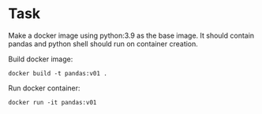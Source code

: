 # Task

Make a docker image using python:3.9 as the base image. It should contain pandas and python shell should run on container creation.

Build docker image:

`docker build -t pandas:v01 .`

Run docker container:

`docker run -it pandas:v01`